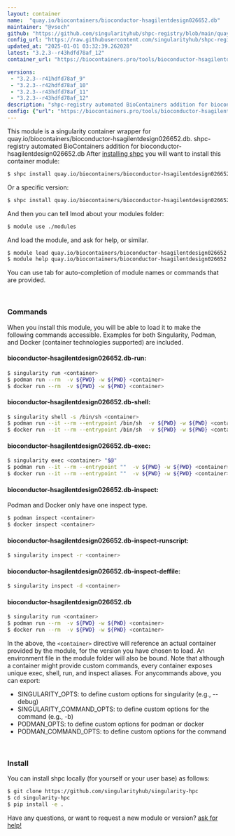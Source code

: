 ```yaml
---
layout: container
name:  "quay.io/biocontainers/bioconductor-hsagilentdesign026652.db"
maintainer: "@vsoch"
github: "https://github.com/singularityhub/shpc-registry/blob/main/quay.io/biocontainers/bioconductor-hsagilentdesign026652.db/container.yaml"
config_url: "https://raw.githubusercontent.com/singularityhub/shpc-registry/main/quay.io/biocontainers/bioconductor-hsagilentdesign026652.db/container.yaml"
updated_at: "2025-01-01 03:32:39.262028"
latest: "3.2.3--r43hdfd78af_12"
container_url: "https://biocontainers.pro/tools/bioconductor-hsagilentdesign026652.db"

versions:
 - "3.2.3--r41hdfd78af_9"
 - "3.2.3--r42hdfd78af_10"
 - "3.2.3--r43hdfd78af_11"
 - "3.2.3--r43hdfd78af_12"
description: "shpc-registry automated BioContainers addition for bioconductor-hsagilentdesign026652.db"
config: {"url": "https://biocontainers.pro/tools/bioconductor-hsagilentdesign026652.db", "maintainer": "@vsoch", "description": "shpc-registry automated BioContainers addition for bioconductor-hsagilentdesign026652.db", "latest": {"3.2.3--r43hdfd78af_12": "sha256:44a9f1063e97f6b956999d680f650ee8d8a140864a9e3dca22041db67f1eb1c2"}, "tags": {"3.2.3--r41hdfd78af_9": "sha256:fb9f7d352404ca27d3cba76f2ccb535d135adf4d200690efe4ca4108b39391a0", "3.2.3--r42hdfd78af_10": "sha256:4dc1b69fd9a19c4bdd56f508fe61ea1abf04c9c67ea13d7ab601005238ed9045", "3.2.3--r43hdfd78af_11": "sha256:f99ecf5fbaad00c8b14a31a5498497185150565ba8e16ebecd6426868921fde1", "3.2.3--r43hdfd78af_12": "sha256:44a9f1063e97f6b956999d680f650ee8d8a140864a9e3dca22041db67f1eb1c2"}, "docker": "quay.io/biocontainers/bioconductor-hsagilentdesign026652.db"}
---
```


This module is a singularity container wrapper for quay.io/biocontainers/bioconductor-hsagilentdesign026652.db.
shpc-registry automated BioContainers addition for bioconductor-hsagilentdesign026652.db
After [installing shpc](#install) you will want to install this container module:


```bash
$ shpc install quay.io/biocontainers/bioconductor-hsagilentdesign026652.db
```

Or a specific version:

```bash
$ shpc install quay.io/biocontainers/bioconductor-hsagilentdesign026652.db:3.2.3--r43hdfd78af_12
```

And then you can tell lmod about your modules folder:

```bash
$ module use ./modules
```

And load the module, and ask for help, or similar.

```bash
$ module load quay.io/biocontainers/bioconductor-hsagilentdesign026652.db/3.2.3--r43hdfd78af_12
$ module help quay.io/biocontainers/bioconductor-hsagilentdesign026652.db/3.2.3--r43hdfd78af_12
```

You can use tab for auto-completion of module names or commands that are provided.

<br>

### Commands

When you install this module, you will be able to load it to make the following commands accessible.
Examples for both Singularity, Podman, and Docker (container technologies supported) are included.

#### bioconductor-hsagilentdesign026652.db-run:

```bash
$ singularity run <container>
$ podman run --rm  -v ${PWD} -w ${PWD} <container>
$ docker run --rm  -v ${PWD} -w ${PWD} <container>
```

#### bioconductor-hsagilentdesign026652.db-shell:

```bash
$ singularity shell -s /bin/sh <container>
$ podman run --it --rm --entrypoint /bin/sh  -v ${PWD} -w ${PWD} <container>
$ docker run --it --rm --entrypoint /bin/sh  -v ${PWD} -w ${PWD} <container>
```

#### bioconductor-hsagilentdesign026652.db-exec:

```bash
$ singularity exec <container> "$@"
$ podman run --it --rm --entrypoint ""  -v ${PWD} -w ${PWD} <container> "$@"
$ docker run --it --rm --entrypoint ""  -v ${PWD} -w ${PWD} <container> "$@"
```

#### bioconductor-hsagilentdesign026652.db-inspect:

Podman and Docker only have one inspect type.

```bash
$ podman inspect <container>
$ docker inspect <container>
```

#### bioconductor-hsagilentdesign026652.db-inspect-runscript:

```bash
$ singularity inspect -r <container>
```

#### bioconductor-hsagilentdesign026652.db-inspect-deffile:

```bash
$ singularity inspect -d <container>
```



#### bioconductor-hsagilentdesign026652.db

```bash
$ singularity run <container>
$ podman run --rm  -v ${PWD} -w ${PWD} <container>
$ docker run --rm  -v ${PWD} -w ${PWD} <container>
```


In the above, the `<container>` directive will reference an actual container provided
by the module, for the version you have chosen to load. An environment file in the
module folder will also be bound. Note that although a container
might provide custom commands, every container exposes unique exec, shell, run, and
inspect aliases. For anycommands above, you can export:

 - SINGULARITY_OPTS: to define custom options for singularity (e.g., --debug)
 - SINGULARITY_COMMAND_OPTS: to define custom options for the command (e.g., -b)
 - PODMAN_OPTS: to define custom options for podman or docker
 - PODMAN_COMMAND_OPTS: to define custom options for the command

<br>

### Install

You can install shpc locally (for yourself or your user base) as follows:

```bash
$ git clone https://github.com/singularityhub/singularity-hpc
$ cd singularity-hpc
$ pip install -e .
```

Have any questions, or want to request a new module or version? [ask for help!](https://github.com/singularityhub/singularity-hpc/issues)
